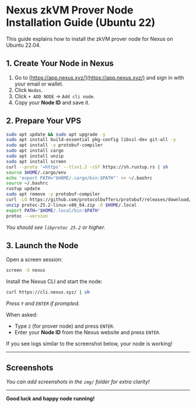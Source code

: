 # Nexus zkVM Prover Node Installation Guide (Ubuntu 22)

This guide explains how to install the zkVM prover node for Nexus on Ubuntu 22.04.

## 1. Create Your Node in Nexus

1. Go to [https://app.nexus.xyz/](https://app.nexus.xyz/) and sign in with your email or wallet.
2. Click `Nodes`.
3. Click `+ ADD NODE` → `Add cli node`.
4. Copy your **Node ID** and save it.

## 2. Prepare Your VPS

```bash
sudo apt update && sudo apt upgrade -y
sudo apt install build-essential pkg-config libssl-dev git-all -y
sudo apt install -y protobuf-compiler
sudo apt install cargo
sudo apt install unzip
sudo apt install screen
curl --proto '=https' --tlsv1.2 -sSf https://sh.rustup.rs | sh
source $HOME/.cargo/env
echo 'export PATH="$HOME/.cargo/bin:$PATH"' >> ~/.bashrc
source ~/.bashrc
rustup update
sudo apt remove -y protobuf-compiler
curl -LO https://github.com/protocolbuffers/protobuf/releases/download/v25.2/protoc-25.2-linux-x86_64.zip
unzip protoc-25.2-linux-x86_64.zip -d $HOME/.local
export PATH="$HOME/.local/bin:$PATH"
protoc --version
```
*You should see `libprotoc 25.2` or higher.*

## 3. Launch the Node

Open a screen session:
```bash
screen -S nexus
```

Install the Nexus CLI and start the node:
```bash
curl https://cli.nexus.xyz/ | sh
```
*Press `Y` and `ENTER` if prompted.*

When asked:
- Type `2` (for prover node) and press `ENTER`.
- Enter your **Node ID** from the Nexus website and press `ENTER`.

If you see logs similar to the screenshot below, your node is working!

---

## Screenshots

*You can add screenshots in the `img/` folder for extra clarity!*

---

**Good luck and happy node running!**
